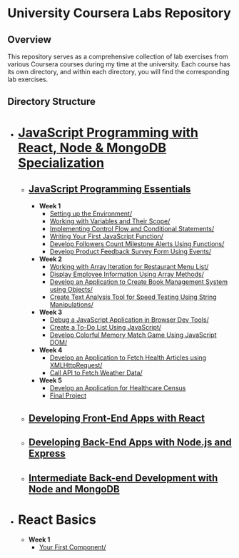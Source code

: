 # University Coursera Labs Repository

## Overview

This repository serves as a comprehensive collection of lab exercises from various Coursera courses during my time at the university. Each course has its own directory, and within each directory, you will find the corresponding lab exercises.

## Directory Structure
- # [JavaScript Programming with React, Node & MongoDB Specialization](JavaScript%20Programming%20with%20React,%20Node%20&%20MongoDB%20Specialization)
  - ## [JavaScript Programming Essentials](JavaScript%20Programming%20with%20React,%20Node%20&%20MongoDB%20Specialization/JavaScript%20Programming%20Essentials/)
    - **Week 1**
      - [Setting up the Environment/](JavaScript%20Programming%20Essentials/Week%201/Setting%20up%20the%20Environment/)
      - [Working with Variables and Their Scope/](JavaScript%20Programming%20Essentials/Week%201/Working%20with%20Variables%20and%20Their%20Scope/)
      - [Implementing Control Flow and Conditional Statements/](JavaScript%20Programming%20Essentials/Week%201/Implementing%20Control%20Flow%20and%20Conditional%20Statements/)
      - [Writing Your First JavaScript Function/](JavaScript%20Programming%20Essentials/Week%201/Writing%20Your%20First%20Javascript%20Function/)
      - [Develop Followers Count Milestone Alerts Using Functions/](JavaScript%20Programming%20Essentials/Week%201/Develop%20Followers%20Count%20Milestone%20Alerts%20Using%20Functions/)
      - [Develop Product Feedback Survey Form Using Events/](JavaScript%20Programming%20Essentials/Week%201/Develop%20Product%20Feedback%20Survey%20Form%20Using%20Events/)
    - **Week 2**
      - [Working with Array Iteration for Restaurant Menu List/](JavaScript%20Programming%20Essentials/Week%202/Working%20with%20Array%20Iteration%20for%20Restaurant%20Menu%20List/)
      - [Display Employee Information Using Array Methods/](JavaScript%20Programming%20Essentials/Week%202/Display%20Employee%20Information%20Using%20Array%20Methods/)
      - [Develop an Application to Create Book Management System using Objects/](JavaScript%20Programming%20Essentials/Week%202/Develop%20an%20Application%20to%20Create%20Book%20Management%20System%20using%20Objects/)
      - [Create Text Analysis Tool for Speed Testing Using String Manipulations/](JavaScript%20Programming%20Essentials/Week%202/Create%20Text%20Analysis%20Tool%20for%20Speed%20Testing%20Using%20String%20Manipulations/)
    - **Week 3**
      - [Debug a JavaScript Application in Browser Dev Tools/](JavaScript%20Programming%20Essentials/Week%203/Debug%20a%20JavaScript%20Application%20in%20Browser%20Dev%20Tools/)
      - [Create a To-Do List Using JavaScript/](JavaScript%20Programming%20Essentials/Week%203/Create%20a%20To-Do%20List%20Using%20JavaScript/)
      - [Develop Colorful Memory Match Game Using JavaScript DOM/](JavaScript%20Programming%20Essentials/Week%203/Develop%20Colorful%20Memory%20Match%20Game%20Using%20JavaScript%20DOM/)
    - **Week 4**
      - [Develop an Application to Fetch Health Articles using XMLHttpRequest/](JavaScript%20Programming%20Essentials/Week%204/Develop%20an%20Application%20to%20Fetch%20Health%20Articles%20using%20XMLHttpRequest/)
      - [Call API to Fetch Weather Data/](JavaScript%20Programming%20Essentials/Week%204/Call%20API%20to%20Fetch%20Weather%20Data/)
    - **Week 5**
      - [Develop an Application for Healthcare Census](JavaScript%20Programming%20Essentials/Week%205/Develop%20an%20Application%20for%20Healthcare%20Census/)
      - [Final Project](JavaScript%20Programming%20Essentials/Week%205/Final%20Project/)
  - ## [Developing Front-End Apps with React](JavaScript%20Programming%20with%20React,%20Node%20&%20MongoDB%20Specialization/Developing%20Front-End%20Apps%20with%20React/)

  - ## [Developing Back-End Apps with Node.js and Express](JavaScript%20Programming%20with%20React,%20Node%20&%20MongoDB%20Specialization/Developing%20Back-End%20Apps%20with%20Node.js%20and%20Express/)

  - ## [Intermediate Back-end Development with Node and MongoDB](JavaScript%20Programming%20with%20React,%20Node%20&%20MongoDB%20Specialization/Intermediate%20Back-end%20Development%20with%20Node%20and%20MongoDB/)
- # React Basics
  - **Week 1**
    - [Your First Component/](React%20Basics/Week%201/Your%20First%20Component/)
